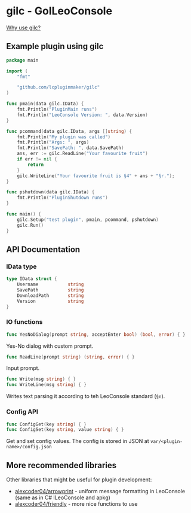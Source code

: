 
# gilc - GoILeoConsole

[Why use gilc?](./why.html)

## Example plugin using gilc

```go
package main

import (
	"fmt"

	"github.com/lcpluginmaker/gilc"
)

func pmain(data gilc.IData) {
	fmt.Println("PluginMain runs")
	fmt.Println("LeoConsole Version: ", data.Version)
}

func pcommand(data gilc.IData, args []string) {
	fmt.Println("My plugin was called")
	fmt.Println("Args: ", args)
	fmt.Println("SavePath: ", data.SavePath)
    ans, err := gilc.ReadLine("Your favourite fruit")
    if err != nil {
        return
    }
    gilc.WriteLine("Your favourite fruit is §4" + ans + "§r.");
}

func pshutdown(data gilc.IData) {
	fmt.Println("PluginShutdown runs")
}

func main() {
	gilc.Setup("test plugin", pmain, pcommand, pshutdown)
	gilc.Run()
}

```

## API Documentation

### IData type

```go
type IData struct {
	Username           string
	SavePath           string
	DownloadPath       string
	Version            string
}
```

### IO functions

```go
func YesNoDialog(prompt string, acceptEnter bool) (bool, error) { }
```

Yes-No dialog with custom prompt.

```go
func ReadLine(prompt string) (string, error) { }
```

Input prompt.

```go
func Write(msg string) { }
func WriteLine(msg string) { }
```

Writes text parsing it according to teh LeoConsole standard (`§n`).

### Config API

```go
func ConfigGet(key string) { }
func ConfigSet(key string, value string) { }
```

Get and set config values. The config is stored in JSON at `var/<plugin-name>/config.json`

## More recommended libraries

Other libraries that might be useful for plugin development:

 - [alexcoder04/arrowprint](https://github.com/alexcoder04/arrowprint) - uniform message formatting in LeoConsole (same as in C# ILeoConsole and apkg)
 - [alexcoder04/friendly](https://github.com/alexcoder04/friendly) - more nice functions to use

